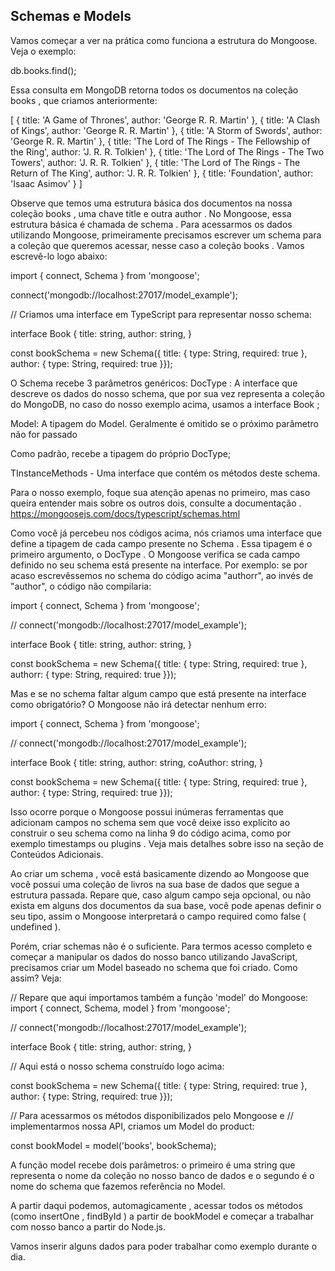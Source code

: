 ## Schemas e Models
Vamos começar a ver na prática como funciona a estrutura do Mongoose. Veja o exemplo:

db.books.find();

Essa consulta em MongoDB retorna todos os documentos na coleção books , que criamos anteriormente:


[
  { title: 'A Game of Thrones', author: 'George R. R. Martin' },
  { title: 'A Clash of Kings', author: 'George R. R. Martin' },
  { title: 'A Storm of Swords', author: 'George R. R. Martin' },
  { title: 'The Lord of The Rings - The Fellowship of the Ring', author: 'J. R. R. Tolkien' },
  { title: 'The Lord of The Rings - The Two Towers', author: 'J. R. R. Tolkien' },
  { title: 'The Lord of The Rings - The Return of The King', author: 'J. R. R. Tolkien' },
  { title: 'Foundation', author: 'Isaac Asimov' }
]


Observe que temos uma estrutura básica dos documentos na nossa coleção books , uma chave title e outra author . No Mongoose, essa estrutura básica é chamada de schema . Para acessarmos os dados utilizando Mongoose, primeiramente precisamos escrever um schema para a coleção que queremos acessar, nesse caso a coleção books . Vamos escrevê-lo logo abaixo:


import { connect, Schema } from 'mongoose';

connect('mongodb://localhost:27017/model_example');

// Criamos uma interface em TypeScript para representar nosso schema:

interface Book {
  title: string,
  author: string,
}

const bookSchema = new Schema<Book>({
  title: { type: String, required: true },
  author: { type: String, required: true }});




O Schema recebe 3 parâmetros genéricos:
DocType : A interface que descreve os dados do nosso schema, que por sua vez representa a coleção do MongoDB, no caso do nosso exemplo acima, usamos a interface Book ;

Model: A tipagem do Model. Geralmente é omitido se o próximo parâmetro não for passado

Como padrão, recebe a tipagem do próprio DocType;

TInstanceMethods - Uma interface que contém os métodos deste schema.

Para o nosso exemplo, foque sua atenção apenas no primeiro, mas caso queira entender mais sobre os outros dois, consulte a documentação . https://mongoosejs.com/docs/typescript/schemas.html

Como você já percebeu nos códigos acima, nós criamos uma interface que define a tipagem de cada campo presente no Schema . Essa tipagem é o primeiro argumento, o DocType . O Mongoose verifica se cada campo definido no seu schema está presente na interface. Por exemplo: se por acaso escrevêssemos no schema do código acima "authorr", ao invés de "author", o código não compilaria:


import { connect, Schema } from 'mongoose';

// connect('mongodb://localhost:27017/model_example');

interface Book {
  title: string,
  author: string,
}

const bookSchema = new Schema<Book>({
  title: { type: String, required: true },
  authorr: { type: String, required: true }});


Mas e se no schema faltar algum campo que está presente na interface como obrigatório?
O Mongoose não irá detectar nenhum erro:


import { connect, Schema } from 'mongoose';

// connect('mongodb://localhost:27017/model_example');

interface Book {
  title: string,
  author: string,
  coAuthor: string,
}

const bookSchema = new Schema<Book>({
  title: { type: String, required: true },
  author: { type: String, required: true }});




Isso ocorre porque o Mongoose possui inúmeras ferramentas que adicionam campos no schema sem que você deixe isso explícito ao construir o seu schema como na linha 9 do código acima, como por exemplo timestamps ou plugins . Veja mais detalhes sobre isso na seção de Conteúdos Adicionais.

Ao criar um schema , você está basicamente dizendo ao Mongoose que você possui uma coleção de livros na sua base de dados que segue a estrutura passada. Repare que, caso algum campo seja opcional, ou não exista em alguns dos documentos da sua base, você pode apenas definir o seu tipo, assim o Mongoose interpretará o campo required como false ( undefined ).

Porém, criar schemas não é o suficiente. Para termos acesso completo e começar a manipular os dados do nosso banco utilizando JavaScript, precisamos criar um Model baseado no schema que foi criado. Como assim? Veja:


// Repare que aqui importamos também a função 'model' do Mongoose:
import { connect, Schema, model }  from 'mongoose';

// connect('mongodb://localhost:27017/model_example');

interface Book {
  title: string,
  author: string,
}

// Aqui está o nosso schema construído logo acima:

const bookSchema = new Schema<Book>({
  title: { type: String, required: true },
  author: { type: String, required: true }});

// Para acessarmos os métodos disponibilizados pelo Mongoose e
// implementarmos nossa API, criamos um Model do product:

const bookModel = model<Book>('books', bookSchema);

A função model recebe dois parâmetros: o primeiro é uma string que representa o nome da coleção no nosso banco de dados e o segundo é o nome do schema que fazemos referência no Model.

A partir daqui podemos, automagicamente , acessar todos os métodos (como insertOne , findById ) a partir de bookModel e começar a trabalhar com nosso banco a partir do Node.js.

Vamos inserir alguns dados para poder trabalhar como exemplo durante o dia.


